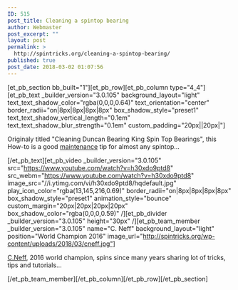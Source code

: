 ```yaml
---
ID: 515
post_title: Cleaning a spintop bearing
author: Webmaster
post_excerpt: ""
layout: post
permalink: >
  http://spintricks.org/cleaning-a-spintop-bearing/
published: true
post_date: 2018-03-02 01:07:56
---
```

[et_pb_section bb_built="1"][et_pb_row][et_pb_column type="4_4"][et_pb_text _builder_version="3.0.105" background_layout="light" text_text_shadow_color="rgba(0,0,0,0.64)" text_orientation="center" border_radii="on|8px|8px|8px|8px" box_shadow_style="preset1" text_text_shadow_vertical_length="0.1em" text_text_shadow_blur_strength="0.1em" custom_padding="20px||20px|"]

Originaly titled "Cleaning Duncan Bearing King Spin Top Bearings", this How-to is a good <a href="/category/other/crafting/maintenance/">maintenance</a> tip for almost any spintop...

[/et_pb_text][et_pb_video _builder_version="3.0.105" src="https://www.youtube.com/watch?v=h30xdo9ptd8" src_webm="https://www.youtube.com/watch?v=h30xdo9ptd8" image_src="//i.ytimg.com/vi/h30xdo9ptd8/hqdefault.jpg" play_icon_color="rgba(13,145,216,0.69)" border_radii="on|8px|8px|8px|8px" box_shadow_style="preset1" animation_style="bounce" custom_margin="20px|20px|20px|20px" box_shadow_color="rgba(0,0,0,0.59)" /][et_pb_divider _builder_version="3.0.105" height="30px" /][et_pb_team_member _builder_version="3.0.105" name="C. Neff" background_layout="light" position="World Champion 2016" image_url="http://spintricks.org/wp-content/uploads/2018/03/cneff.jpg"]

<a href="/tag/C.Neff">C.Neff</a>, 2016 world champion, spins since many years sharing lot of tricks, tips and tutorials...

[/et_pb_team_member][/et_pb_column][/et_pb_row][/et_pb_section]